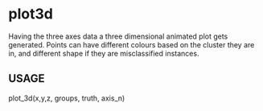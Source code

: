 # plot3d

Having the three axes data a three dimensional animated plot gets generated.
Points can have different colours based on the cluster they are in, and different shape if they are misclassified instances.


## USAGE
plot_3d(x,y,z, groups, truth, axis_n)
